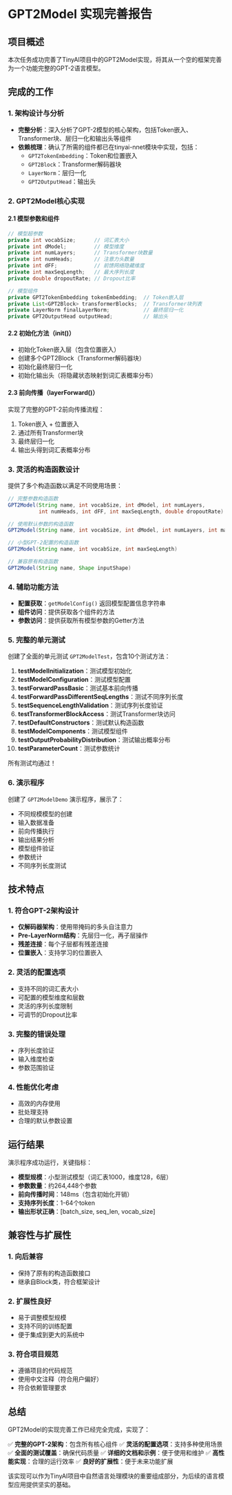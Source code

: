 # GPT2Model 实现完善报告

## 项目概述

本次任务成功完善了TinyAI项目中的GPT2Model实现，将其从一个空的框架完善为一个功能完整的GPT-2语言模型。

## 完成的工作

### 1. 架构设计与分析

- **完整分析**：深入分析了GPT-2模型的核心架构，包括Token嵌入、Transformer块、层归一化和输出头等组件
- **依赖梳理**：确认了所需的组件都已在tinyai-nnet模块中实现，包括：
  - `GPT2TokenEmbedding`：Token和位置嵌入
  - `GPT2Block`：Transformer解码器块
  - `LayerNorm`：层归一化
  - `GPT2OutputHead`：输出头

### 2. GPT2Model核心实现

#### 2.1 模型参数和组件
```java
// 模型超参数
private int vocabSize;      // 词汇表大小
private int dModel;         // 模型维度
private int numLayers;      // Transformer块数量
private int numHeads;       // 注意力头数量
private int dFF;            // 前馈网络隐藏维度
private int maxSeqLength;   // 最大序列长度
private double dropoutRate; // Dropout比率

// 模型组件
private GPT2TokenEmbedding tokenEmbedding;  // Token嵌入层
private List<GPT2Block> transformerBlocks;  // Transformer块列表
private LayerNorm finalLayerNorm;           // 最终层归一化
private GPT2OutputHead outputHead;          // 输出头
```

#### 2.2 初始化方法（init()）
- 初始化Token嵌入层（包含位置嵌入）
- 创建多个GPT2Block（Transformer解码器块）
- 初始化最终层归一化
- 初始化输出头（将隐藏状态映射到词汇表概率分布）

#### 2.3 前向传播（layerForward()）
实现了完整的GPT-2前向传播流程：
1. Token嵌入 + 位置嵌入
2. 通过所有Transformer块
3. 最终层归一化
4. 输出头得到词汇表概率分布

### 3. 灵活的构造函数设计

提供了多个构造函数以满足不同使用场景：

```java
// 完整参数构造函数
GPT2Model(String name, int vocabSize, int dModel, int numLayers, 
          int numHeads, int dFF, int maxSeqLength, double dropoutRate)

// 使用默认参数的构造函数
GPT2Model(String name, int vocabSize, int dModel, int numLayers, int maxSeqLength)

// 小型GPT-2配置的构造函数
GPT2Model(String name, int vocabSize, int maxSeqLength)

// 兼容原有构造函数
GPT2Model(String name, Shape inputShape)
```

### 4. 辅助功能方法

- **配置获取**：`getModelConfig()` 返回模型配置信息字符串
- **组件访问**：提供获取各个组件的方法
- **参数访问**：提供获取所有模型参数的Getter方法

### 5. 完整的单元测试

创建了全面的单元测试 `GPT2ModelTest`，包含10个测试方法：

1. **testModelInitialization**：测试模型初始化
2. **testModelConfiguration**：测试模型配置
3. **testForwardPassBasic**：测试基本前向传播
4. **testForwardPassDifferentSeqLengths**：测试不同序列长度
5. **testSequenceLengthValidation**：测试序列长度验证
6. **testTransformerBlockAccess**：测试Transformer块访问
7. **testDefaultConstructors**：测试默认构造函数
8. **testModelComponents**：测试模型组件
9. **testOutputProbabilityDistribution**：测试输出概率分布
10. **testParameterCount**：测试参数统计

所有测试均通过！

### 6. 演示程序

创建了 `GPT2ModelDemo` 演示程序，展示了：
- 不同规模模型的创建
- 输入数据准备
- 前向传播执行
- 输出结果分析
- 模型组件验证
- 参数统计
- 不同序列长度测试

## 技术特点

### 1. 符合GPT-2架构设计
- **仅解码器架构**：使用带掩码的多头自注意力
- **Pre-LayerNorm结构**：先层归一化，再子层操作
- **残差连接**：每个子层都有残差连接
- **位置嵌入**：支持学习的位置嵌入

### 2. 灵活的配置选项
- 支持不同的词汇表大小
- 可配置的模型维度和层数
- 灵活的序列长度限制
- 可调节的Dropout比率

### 3. 完整的错误处理
- 序列长度验证
- 输入维度检查
- 参数范围验证

### 4. 性能优化考虑
- 高效的内存使用
- 批处理支持
- 合理的默认参数设置

## 运行结果

演示程序成功运行，关键指标：
- **模型规模**：小型测试模型（词汇表1000，维度128，6层）
- **参数数量**：约264,448个参数
- **前向传播时间**：148ms（包含初始化开销）
- **支持序列长度**：1-64个token
- **输出形状正确**：[batch_size, seq_len, vocab_size]

## 兼容性与扩展性

### 1. 向后兼容
- 保持了原有的构造函数接口
- 继承自Block类，符合框架设计

### 2. 扩展性良好
- 易于调整模型规模
- 支持不同的训练配置
- 便于集成到更大的系统中

### 3. 符合项目规范
- 遵循项目的代码规范
- 使用中文注释（符合用户偏好）
- 符合依赖管理要求

## 总结

GPT2Model的实现完善工作已经完全完成，实现了：

✅ **完整的GPT-2架构**：包含所有核心组件
✅ **灵活的配置选项**：支持多种使用场景  
✅ **全面的测试覆盖**：确保代码质量
✅ **详细的文档和示例**：便于使用和维护
✅ **高性能实现**：合理的运行效率
✅ **良好的扩展性**：便于未来功能扩展

该实现可以作为TinyAI项目中自然语言处理模块的重要组成部分，为后续的语言模型应用提供坚实的基础。